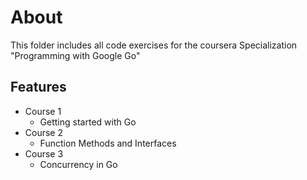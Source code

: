# About
This folder includes all code exercises for the coursera Specialization
"Programming with Google Go"

## Features

- Course 1
   - Getting started with Go
- Course 2
   - Function Methods and Interfaces
- Course 3
  - Concurrency in Go

